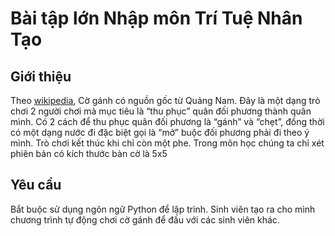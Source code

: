 # Bài tập lớn Nhập môn Trí Tuệ Nhân Tạo

## Giới thiệu

Theo [wikipedia](https://vi.wikipedia.org/wiki/Cờ_gánh), Cờ gánh có nguồn gốc từ Quảng Nam. Đây là một dạng trò chơi 2 người chơi mà mục tiêu là “thu phục” quân đối phương thành quân mình. Có 2 cách để thu phục quân đối phương là “gánh” và “chẹt”, đồng thời có một dạng nước đi đặc biệt gọi là “mở” buộc đối phương phải đi theo ý mình.
Trò chơi kết thúc khi chỉ còn một phe.
Trong môn học chúng ta chỉ xét phiên bản có kích thước bàn cờ là 5x5

## Yêu cầu

Bắt buộc sử dụng ngôn ngữ Python để lập trình.
Sinh viên tạo ra cho mình chương trình tự động chơi cờ gánh để đấu với các sinh viên khác.


